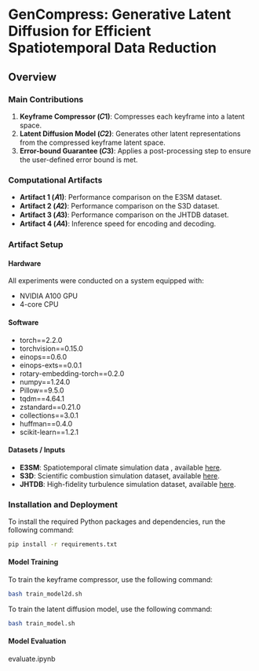 # GenCompress: Generative Latent Diffusion for Efficient Spatiotemporal Data Reduction

## Overview

### Main Contributions

1. **Keyframe Compressor (𝐶1)**: Compresses each keyframe into a latent space.
2. **Latent Diffusion Model (𝐶2)**: Generates other latent representations from the compressed keyframe latent space.
3. **Error-bound Guarantee (𝐶3)**: Applies a post-processing step to ensure the user-defined error bound is met.

### Computational Artifacts

- **Artifact 1 (𝐴1)**: Performance comparison on the E3SM dataset.
- **Artifact 2 (𝐴2)**: Performance comparison on the S3D dataset.
- **Artifact 3 (𝐴3)**: Performance comparison on the JHTDB dataset.
- **Artifact 4 (𝐴4)**: Inference speed for encoding and decoding.

### Artifact Setup

#### Hardware
All experiments were conducted on a system equipped with:
- NVIDIA A100 GPU
- 4-core CPU

#### Software
- torch==2.2.0
- torchvision==0.15.0
- einops==0.6.0
- einops-exts==0.0.1
- rotary-embedding-torch==0.2.0
- numpy==1.24.0
- Pillow==9.5.0
- tqdm==4.64.1
- zstandard==0.21.0
- collections==3.0.1
- huffman==0.4.0
- scikit-learn==1.2.1

#### Datasets / Inputs
- **E3SM**: Spatiotemporal climate simulation data , available [here](https://link_to_s3d_dataset).
- **S3D**: Scientific combustion simulation dataset, available [here](https://link_to_s3d_dataset).
- **JHTDB**: High-fidelity turbulence simulation dataset, available [here](https://link_to_jhtdb_dataset).

### Installation and Deployment

To install the required Python packages and dependencies, run the following command:

```bash
pip install -r requirements.txt
```

#### Model Training

To train the keyframe compressor, use the following command:

```bash
bash train_model2d.sh
```

To train the latent diffusion model, use the following command:

```bash
bash train_model.sh
```

#### Model Evaluation
evaluate.ipynb

